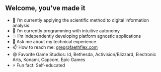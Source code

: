 ## Welcome, you've made it

- 🔭 I’m currently applying the scientific method to digital information analysis
- 🌱 I’m currently programming with intuitive autonomy
- ✨ I’m independently developing platform agnostic applications
- 💬 Ask me about my technical experience
- 📫 How to reach me: greg@faethflex.com
- 😄 Favorite Game Studios: Id, Bethesda, Activision/Blizzard, Electronic Arts, Konami, Capcom, Epic Games
- ⚡ Fun fact: Self-educated
